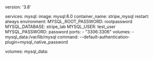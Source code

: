 version: '3.8'

services:
  mysql:
    image: mysql:8.0
    container_name: stripe_mysql
    restart: always
    environment:
      MYSQL_ROOT_PASSWORD: rootpassword
      MYSQL_DATABASE: stripe_lab
      MYSQL_USER: test_user
      MYSQL_PASSWORD: password
    ports:
      - "3306:3306"
    volumes:
      - mysql_data:/var/lib/mysql
    command: --default-authentication-plugin=mysql_native_password

volumes:
  mysql_data:
